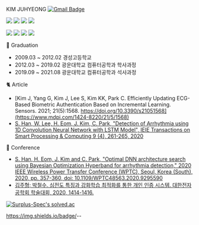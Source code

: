 KIM JUHYEONG  [![Gmail Badge](https://img.shields.io/badge/Gmail-d14836?style=flat-square&logo=Gmail&logoColor=white&link=mailto:kjoohyu@gmail.com)](mailto:kjoohyu@gmail.com) 

<img src="https://img.shields.io/badge/Machine Learning-00A8E1?style=flat-square&logoColor=white"/></a>
<img src="https://img.shields.io/badge/Reinforcement Learning-00945E?style=flat-square&logoColor=white"/></a>
<img src="https://img.shields.io/badge/Deep Learning-FF8126?style=flat-square&logoColor=white"/></a>
<img src="https://img.shields.io/badge/Meta Learning-6428B4?style=flat-square&logoColor=white"/></a>


<img src="https://img.shields.io/badge/Python-3766AB?style=flat-square&logo=Python&logoColor=white"/></a>
<img src="https://img.shields.io/badge/Mathworks-0076A8?style=flat-square&logo=Mathworks&logoColor=white"/></a>
<img src="https://img.shields.io/badge/Linux-FCC624?style=flat-square&logo=Linux&logoColor=white"/></a>
<img src="https://img.shields.io/badge/C++-00599C?style=flat-square&logo=C%2B%2B&logoColor=white"/></a>

:baby_chick: Graduation
- 2009.03 ~ 2012.02 경성고등학교
- 2012.03 ~ 2019.02 광운대학교 컴퓨터공학과 학사과정
- 2019.09 ~ 2021.08 광운대학교 컴퓨터공학과 석사과정

:cat2: Article
- [Kim J, Yang G, Kim J, Lee S, Kim KK, Park C. Efficiently Updating ECG-Based Biometric Authentication Based on Incremental Learning. Sensors. 2021; 21(5):1568. https://doi.org/10.3390/s21051568](https://www.mdpi.com/1424-8220/21/5/1568)
- [S. Han, W. Lee, H. Eom, J. Kim, C. Park, "Detection of Arrhythmia using 1D Convolution Neural Network with LSTM Model", IEIE Transactions on Smart Processing & Computing 9 (4), 261-265, 2020](https://www.dbpia.co.kr/pdf/pdfView.do?nodeId=NODE09417477&mark=0&useDate=&bookmarkCnt=0&ipRange=N&accessgl=Y&language=ko_KR)

:rabbit2: Conference
- [S. Han, H. Eom, J. Kim and C. Park, "Optimal DNN architecture search using Bayesian Optimization Hyperband for arrhythmia detection," 2020 IEEE Wireless Power Transfer Conference (WPTC), Seoul, Korea (South), 2020, pp. 357-360, doi: 10.1109/WPTC48563.2020.9295590](https://ieeexplore.ieee.org/document/9295590)
- [김주형; 박철수. 심전도 특징과 강화학습 최적화를 통한 개인 인증 시스템. 대한전자공학회 학술대회, 2020, 1414-1416.](https://www.dbpia.co.kr/pdf/pdfView.do?nodeId=NODE10448185&mark=0&useDate=&bookmarkCnt=0&ipRange=N&accessgl=Y&language=ko_KR)







[![Surplus-Spec's solved.ac](http://mazassumnida.wtf/api/v2/generate_badge?boj=kjoohyu)](https://solved.ac/profile/kjoohyu)

https://img.shields.io/badge/<LABEL>-<Python>-<green>
  

<!--
**Surplus-Spec/Surplus-Spec** is a ✨ _special_ ✨ repository because its `README.md` (this file) appears on your GitHub profile.

Here are some ideas to get you started:



- 🔭 I’m currently working on ...
- 🌱 I’m currently learning ...
- 👯 I’m looking to collaborate on ...
- 🤔 I’m looking for help with ...
- 💬 Ask me about ...
- 📫 How to reach me: ...
- 😄 Pronouns: ...
- ⚡ Fun fact: ...
-->
